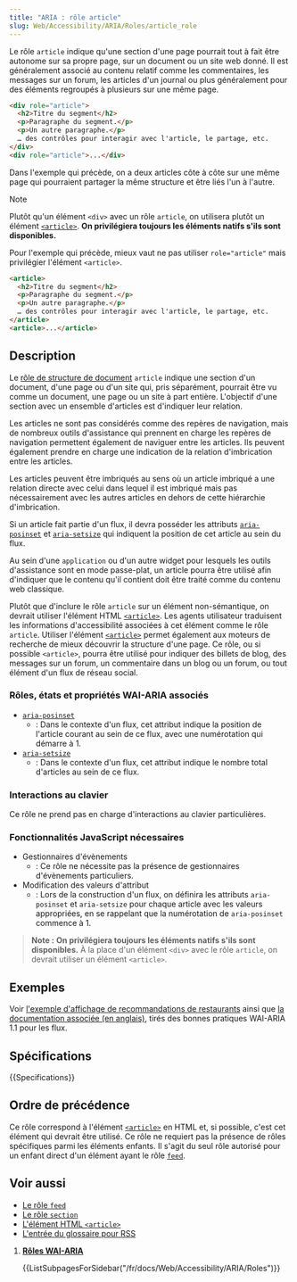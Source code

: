 ```yaml
---
title: "ARIA : rôle article"
slug: Web/Accessibility/ARIA/Roles/article_role
---
```


Le rôle `article` indique qu'une section d'une page pourrait tout à fait être autonome sur sa propre page, sur un document ou un site web donné. Il est généralement associé au contenu relatif comme les commentaires, les messages sur un forum, les articles d'un journal ou plus généralement pour des éléments regroupés à plusieurs sur une même page.

```html
<div role="article">
  <h2>Titre du segment</h2>
  <p>Paragraphe du segment.</p>
  <p>Un autre paragraphe.</p>
  … des contrôles pour interagir avec l'article, le partage, etc.
</div>
<div role="article">...</div>
```

Dans l'exemple qui précède, on a deux articles côte à côte sur une même page qui pourraient partager la même structure et être liés l'un à l'autre.

> [!NOTE]
> Plutôt qu'un élément `<div>` avec un rôle `article`, on utilisera plutôt un élément [`<article>`](/fr/docs/Web/HTML/Element/article). **On privilégiera toujours les éléments natifs s'ils sont disponibles.**

Pour l'exemple qui précède, mieux vaut ne pas utiliser `role="article"` mais privilégier l'élément `<article>`.

```html
<article>
  <h2>Titre du segment</h2>
  <p>Paragraphe du segment.</p>
  <p>Un autre paragraphe.</p>
  … des contrôles pour interagir avec l'article, le partage, etc.
</article>
<article>...</article>
```

## Description

Le [rôle de structure de document](/fr/docs/Web/Accessibility/ARIA/Roles#document_structure_roles) `article` indique une section d'un document, d'une page ou d'un site qui, pris séparément, pourrait être vu comme un document, une page ou un site à part entière. L'objectif d'une section avec un ensemble d'articles est d'indiquer leur relation.

Les articles ne sont pas considérés comme des repères de navigation, mais de nombreux outils d'assistance qui prennent en charge les repères de navigation permettent également de naviguer entre les articles. Ils peuvent également prendre en charge une indication de la relation d'imbrication entre les articles.

Les articles peuvent être imbriqués au sens où un article imbriqué a une relation directe avec celui dans lequel il est imbriqué mais pas nécessairement avec les autres articles en dehors de cette hiérarchie d'imbrication.

Si un article fait partie d'un flux, il devra posséder les attributs [`aria-posinset`](/fr/docs/Web/Accessibility/ARIA/Attributes/aria-posinset) et [`aria-setsize`](/fr/docs/Web/Accessibility/ARIA/Attributes/aria-setsize) qui indiquent la position de cet article au sein du flux.

Au sein d'une `application` ou d'un autre widget pour lesquels les outils d'assistance sont en mode passe-plat, un article pourra être utilisé afin d'indiquer que le contenu qu'il contient doit être traité comme du contenu web classique.

Plutôt que d'inclure le rôle `article` sur un élément non-sémantique, on devrait utiliser l'élément HTML [`<article>`](/fr/docs/Web/HTML/Element/article). Les agents utilisateur traduisent les informations d'accessibilité associées à cet élément comme le rôle `article`. Utiliser l'élément [`<article>`](/fr/docs/Web/HTML/Element/article) permet également aux moteurs de recherche de mieux découvrir la structure d'une page. Ce rôle, ou si possible `<article>`, pourra être utilisé pour indiquer des billets de blog, des messages sur un forum, un commentaire dans un blog ou un forum, ou tout élément d'un flux de réseau social.

### Rôles, états et propriétés WAI-ARIA associés

- [`aria-posinset`](/fr/docs/Web/Accessibility/ARIA/Attributes/aria-posinset)
  - : Dans le contexte d'un flux, cet attribut indique la position de l'article courant au sein de ce flux, avec une numérotation qui démarre à 1.
- [`aria-setsize`](/fr/docs/Web/Accessibility/ARIA/Attributes/aria-setsize)
  - : Dans le contexte d'un flux, cet attribut indique le nombre total d'articles au sein de ce flux.

### Interactions au clavier

Ce rôle ne prend pas en charge d'interactions au clavier particulières.

### Fonctionnalités JavaScript nécessaires

- Gestionnaires d'évènements
  - : Ce rôle ne nécessite pas la présence de gestionnaires d'évènements particuliers.
- Modification des valeurs d'attribut
  - : Lors de la construction d'un flux, on définira les attributs `aria-posinset` et `aria-setsize` pour chaque article avec les valeurs appropriées, en se rappelant que la numérotation de `aria-posinset` commence à 1.

> **Note :** **On privilégiera toujours les éléments natifs s'ils sont disponibles.** À la place d'un élément `<div>` avec le rôle `article`, on devrait utiliser un élément `<article>`.

## Exemples

Voir [l'exemple d'affichage de recommandations de restaurants](https://www.w3.org/TR/wai-aria-practices-1.1/examples/feed/feedDisplay.html) ainsi que [la documentation associée (en anglais)](https://www.w3.org/TR/wai-aria-practices-1.1/examples/feed/feed.html), tirés des bonnes pratiques WAI-ARIA 1.1 pour les flux.

## Spécifications

{{Specifications}}

## Ordre de précédence

Ce rôle correspond à l'élément [`<article>`](/fr/docs/Web/HTML/Element/article) en HTML et, si possible, c'est cet élément qui devrait être utilisé. Ce rôle ne requiert pas la présence de rôles spécifiques parmi les éléments enfants. Il s'agit du seul rôle autorisé pour un enfant direct d'un élément ayant le rôle [`feed`](/fr/docs/Web/Accessibility/ARIA/Roles/feed_role).

## Voir aussi

- [Le rôle `feed`](/fr/docs/Web/Accessibility/ARIA/Roles/feed_role)
- [Le rôle `section`](/fr/docs/Web/Accessibility/ARIA/Roles/section_role)
- [L'élément HTML `<article>`](/fr/docs/Web/HTML/Element/article)
- [L'entrée du glossaire pour RSS](/fr/docs/Glossary/RSS)

<section id="Quick_links">

1. [**Rôles WAI-ARIA**](/fr/docs/Web/Accessibility/ARIA/Roles)

   {{ListSubpagesForSidebar("/fr/docs/Web/Accessibility/ARIA/Roles")}}

</section>
